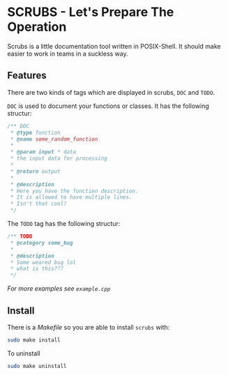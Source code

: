 # SCRUBS - Let's Prepare The Operation

Scrubs is a little documentation tool written in POSIX-Shell. It should make easier to work in teams in a suckless way.

## Features

There are two kinds of tags which are displayed in scrubs, `DOC` and `TODO`.

`DOC` is used to document your functions or classes. It has the following structur:

``` c++
/** DOC
 * @type function
 * @name some_random_function
 *
 * @param input * data
 * the input data for processing
 *
 * @return output
 *
 * @description
 * Here you have the function description.
 * It is allowed to have multiple lines.
 * Isn't that cool?
 */
```

The `TODO` tag has the following structur:

``` c++
/** TODO
 * @category some_bug
 *
 * @description
 * Some weared bug lol
 * what is this???
 */
```

*For more examples see `example.cpp`*

## Install

There is a *Makefile* so you are able to install `scrubs` with:

``` bash
sudo make install
```

To uninstall

``` bash
sudo make uninstall
```
